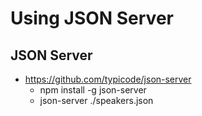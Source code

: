 Using JSON Server
=================
    
## JSON Server
* https://github.com/typicode/json-server
  * npm install -g json-server
  * json-server ./speakers.json